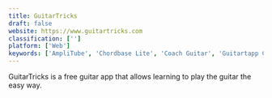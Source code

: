 ```yaml
---
title: GuitarTricks
draft: false 
website: https://www.guitartricks.com
classification: ['']
platform: ['Web']
keywords: ['AmpliTube', 'Chordbase Lite', 'Coach Guitar', 'Guitartapp Chord Pro', 'Justin Guitar Beginner Song Course', 'MyMusicTeacher', 'Pianist HD', 'Simply Piano', 'SongBook', 'Songsterr', 'Synthesia', 'TuxGuitar', 'Voice Training', 'iReal Pro']
---
```

GuitarTricks is a free guitar app that allows learning to play the guitar the easy way.
